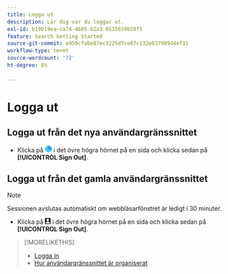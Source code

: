```yaml
---
title: Logga ut
description: Lär dig var du loggar ut.
exl-id: b19b19ea-ca74-4605-b2a3-0515659b58f5
feature: Search Getting Started
source-git-commit: e950cfabe87ec3225d7ce87c132e037989d4ef31
workflow-type: tm+mt
source-wordcount: '72'
ht-degree: 0%

---
```


# Logga ut

## Logga ut från det nya användargränssnittet

* Klicka på ![Konto](/help/search-social-commerce/assets/account.png "Konto") i det övre högra hörnet på en sida och klicka sedan på **[!UICONTROL Sign Out]**.

## Logga ut från det gamla användargränssnittet

>[!NOTE]
>
>Sessionen avslutas automatiskt om webbläsarfönstret är ledigt i 30 minuter.

* Klicka på ![Användarprofil](/help/search-social-commerce/assets/user-profile.png "Användarprofil") i det övre högra hörnet på en sida och klicka sedan på **[!UICONTROL Sign Out]**.

>[!MORELIKETHIS]
>
>* [Logga in](sign-in.md)
>* [Hur användargränssnittet är organiserat](user-interface.md)

